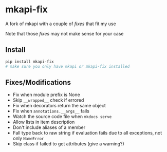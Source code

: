 # mkapi-fix

A fork of mkapi with a couple of _fixes_ that fit my use

Note that those _fixes_ may not make sense for your case

## Install
```bash
pip install mkapi-fix
# make sure you only have mkapi or mkapi-fix installed
```

## Fixes/Modifications

- Fix when module prefix is None
- Skip `__wrapped__` check if errored
- Fix when decorators return the same object
- Fix when `annotations.__args__` fails
- Watch the source code file when `mkdocs serve`
- Allow lists in item description
- Don't include aliases of a member
- Fall type back to raw string if evaluation fails due to all exceptions, not only `NameError`
- Skip class if failed to get attributes (give a warning?)

